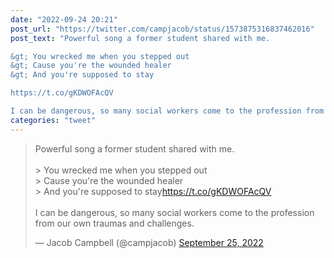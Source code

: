 ```yaml
---
date: "2022-09-24 20:21"
post_url: "https://twitter.com/campjacob/status/1573875316837462016"
post_text: "Powerful song a former student shared with me.

&gt; You wrecked me when you stepped out
&gt; Cause you're the wounded healer
&gt; And you're supposed to stay

https://t.co/gKDWOFAcQV

I can be dangerous, so many social workers come to the profession from our own traumas and challenges."
categories: "tweet"
---
```


<blockquote class="twitter-tweet"><p lang="en" dir="ltr">Powerful song a former student shared with me.<br><br>&gt; You wrecked me when you stepped out<br>&gt; Cause you&#39;re the wounded healer<br>&gt; And you&#39;re supposed to stay<a href="https://t.co/gKDWOFAcQV">https://t.co/gKDWOFAcQV</a><br><br>I can be dangerous, so many social workers come to the profession from our own traumas and challenges.</p>&mdash; Jacob Campbell (@campjacob) <a href="https://twitter.com/campjacob/status/1573875316837462016?ref_src=twsrc%5Etfw">September 25, 2022</a></blockquote> <script async src="https://platform.twitter.com/widgets.js" charset="utf-8"></script> 
